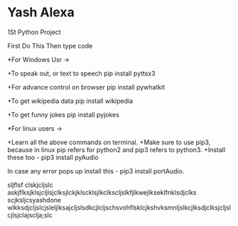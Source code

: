 # Yash Alexa
1St Python Project

First Do This
Then type code

*For Windows Usr ->

+To speak out, or text to speech pip install pyttsx3

+For advance control on browser pip install pywhatkit

+To get wikipedia data pip install wikipedia

+To get funny jokes pip install pyjokes


*For linux users ->

+Learn all the above commands on terminal. 
+Make sure to use pip3, because in linux pip refers for python2 and pip3 refers to python3. 
+Install these too - pip3 install pyAudio

In case any error pops up install this - pip3 install portAudio.

sljflsf
clskjcljslc
askjflksjklsjcljlsjclksjlckjklscklsjlkclkscljslkfjlkwejlkseklfnklsdjclks
scjksljcsyashdone wlkksdjcljslcjsleljlksajcljslsdkcjlcljschsvohflsklcjkshvksmnljslkcjlksdjclksjcljslcjlsjclajsclja;slc
